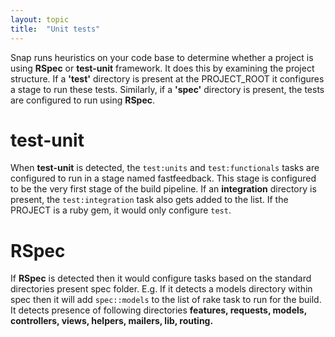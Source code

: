 ```yaml
---
layout: topic
title:  "Unit tests"
---
```


Snap runs heuristics on your code base to determine whether a project is using **RSpec** or **test-unit** framework. It does this by examining the project structure. If a **'test'** directory is present at the PROJECT_ROOT it configures a stage to run these tests. Similarly, if a **'spec'** directory is present, the tests are configured to run using **RSpec**.

# test-unit

When **test-unit** is detected, the `test:units`  and `test:functionals` tasks are configured to run in a stage named <span class="stage-name">fastfeedback</span>. This stage is configured to be the very first stage of the build pipeline. If an **integration** directory is present, the `test:integration` task also gets added to the list. If the PROJECT is a ruby gem, it would only configure `test`.


# RSpec

If **RSpec** is detected then it would configure tasks based on the standard directories present spec folder. E.g. If it detects a models directory within spec then it will add `spec::models` to the list of rake task to run for the build. It detects presence of following directories **features, requests, models, controllers, views, helpers, mailers, lib, routing.**



